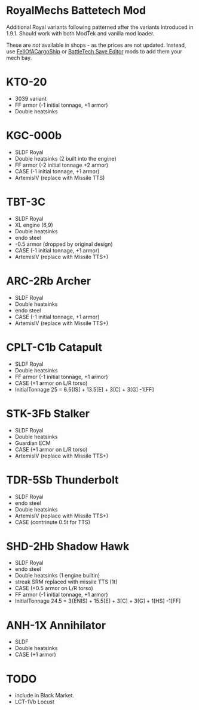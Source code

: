 # RoyalMechs Battetech Mod
Additional Royal variants following patterned after the variants
introduced in 1.9.1. Should work with both ModTek and vanilla mod loader.

These are _not_ available in shops - as the prices are not updated.
Instead, use [FellOfACargoShip] or [BattleTech Save Editor] mods to add them 
your mech bay.

# KTO-20
* 3039 variant
* FF armor (-1 initial tonnage, +1 armor)
* Double heatsinks

# KGC-000b
* SLDF Royal
* Double heatsinks (2 built into the engine)
* FF armor (-2 initial tonnage +2 armor)
* CASE (-1 initial tonnage, +1 armor)
* ArtemisIV (replace with Missile TTS)

# TBT-3C
* SLDF Royal
* XL engine (6,9)
* Double heatsinks
* endo steel
* -0.5 armor (dropped by original design)
* CASE (-1 initial tonnage, +1 armor)
* ArtemisIV (replace with Missile TTS+)

# ARC-2Rb Archer
* SLDF Royal
* Double heatsinks
* endo steel
* CASE (-1 initial tonnage, +1 armor)
* ArtemisIV (replace with Missile TTS+)

# CPLT-C1b Catapult
* SLDF Royal
* Double heatsinks
* FF armor (-1 initial tonnage, +1 armor)
* CASE (+1 armor on L/R torso)
* InitialTonnage 25 = 6.5{IS] + 13.5[E] + 3[C] + 3[G] -1[FF]

# STK-3Fb Stalker 
* SLDF Royal
* Double heatsinks
* Guardian ECM
* CASE (+1 armor on L/R torso)
* ArtemisIV (replace with Missile TTS+)

# TDR-5Sb Thunderbolt
* SLDF Royal
* endo steel
* Double heatsinks
* ArtemisIV (replace with Missile TTS+)
* CASE (contrinute 0.5t for TTS)

# SHD-2Hb Shadow Hawk
* SLDF Royal
* endo steel
* Double heatsinks (1 engine builtin)
* streak SRM replaced with missile TTS (1t)
* CASE (+0.5 armor on L/R torso)
* FF armor (-1 initial tonnage, +1 armor)
* InitialTonnage 24.5 = 3{ENIS] + 15.5[E] + 3[C] + 3[G] + 1[HS] -1[FF]

# ANH-1X Annihilator
* SLDF
* Double heatsinks
* CASE (+1 armor)

# TODO
* include in Black Market.
* LCT-1Vb Locust

[FellOfACargoShip]: https://www.nexusmods.com/battletech/mods/532
[BattleTech Save Editor]: https://www.nexusmods.com/battletech/mods/408
